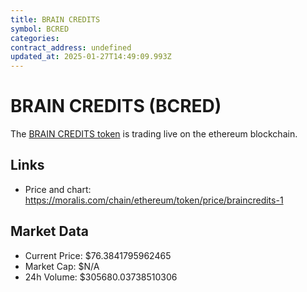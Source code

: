```yaml
---
title: BRAIN CREDITS
symbol: BCRED
categories: 
contract_address: undefined
updated_at: 2025-01-27T14:49:09.993Z
---
```


# BRAIN CREDITS (BCRED)
The [BRAIN CREDITS token](https://moralis.com/chain/ethereum/token/price/braincredits-1) is trading live on the ethereum blockchain.

## Links
- Price and chart: https://moralis.com/chain/ethereum/token/price/braincredits-1

## Market Data
- Current Price: $76.3841795962465
- Market Cap: $N/A
- 24h Volume: $305680.03738510306
